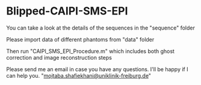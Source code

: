 # Blipped-CAIPI-SMS-EPI


You can take a look at the details of the sequences in the "sequence" folder


Please import data of different phantoms from "data" folder


Then run "CAIPI_SMS_EPI_Procedure.m" which includes both ghost correction and image reconstruction steps


Please send me an email in case you have any questions. I'll be happy if I can help you. "mojtaba.shafiekhani@uniklinik-freiburg.de"



